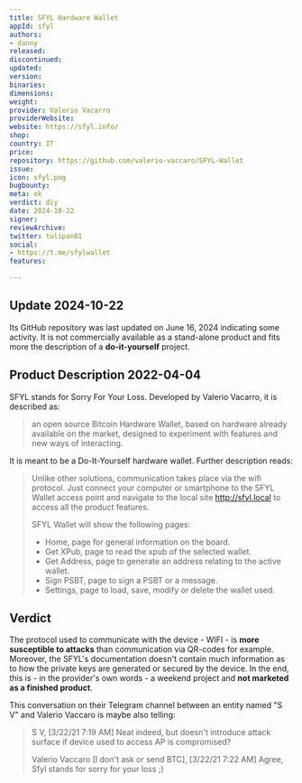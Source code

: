 ```yaml
---
title: SFYL Hardware Wallet
appId: sfyl
authors:
- danny
released: 
discontinued: 
updated: 
version: 
binaries: 
dimensions: 
weight: 
provider: Valerio Vacarro
providerWebsite: 
website: https://sfyl.info/
shop: 
country: IT
price: 
repository: https://github.com/valerio-vaccaro/SFYL-Wallet
issue: 
icon: sfyl.png
bugbounty: 
meta: ok
verdict: diy
date: 2024-10-22
signer: 
reviewArchive: 
twitter: tulipan81
social:
- https://t.me/sfylwallet
features: 

---
```


## Update 2024-10-22

Its GitHub repository was last updated on June 16, 2024 indicating some activity. It is not commercially available as a stand-alone product and fits more the description of a **do-it-yourself** project.

## Product Description 2022-04-04

SFYL stands for Sorry For Your Loss. Developed by Valerio Vacarro, it is described as: 

> an open source Bitcoin Hardware Wallet, based on hardware already available on the market, designed to experiment with features and new ways of interacting.

It is meant to be a Do-It-Yourself hardware wallet. Further description reads: 

> Unlike other solutions, communication takes place via the wifi protocol. Just connect your computer or smartphone to the SFYL Wallet access point and navigate to the local site http://sfyl.local to access all the product features.
>
> SFYL Wallet will show the following pages:
>
> - Home, page for general information on the board.
> - Get XPub, page to read the xpub of the selected wallet.
> - Get Address, page to generate an address relating to the active wallet.
> - Sign PSBT, page to sign a PSBT or a message.
> - Settings, page to load, save, modify or delete the wallet used.

## Verdict

The protocol used to communicate with the device - WIFI - is **more susceptible to attacks** than communication via QR-codes for example. Moreover, the SFYL's documentation doesn't contain much information as to how the private keys are generated or secured by the device. In the end, this is - in the provider's own words - a weekend project and **not marketed as a finished product**.

This conversation on their Telegram channel between an entity named "S V" and Valerio Vaccaro is maybe also telling: 

> S V, [3/22/21 7:19 AM]
Neat indeed, but doesn't introduce attack surface if device used to access AP is compromised?
>
> Valerio Vaccaro [I don't ask or send BTC], [3/22/21 7:22 AM]
Agree, Sfyl stands for sorry for your loss ;)



